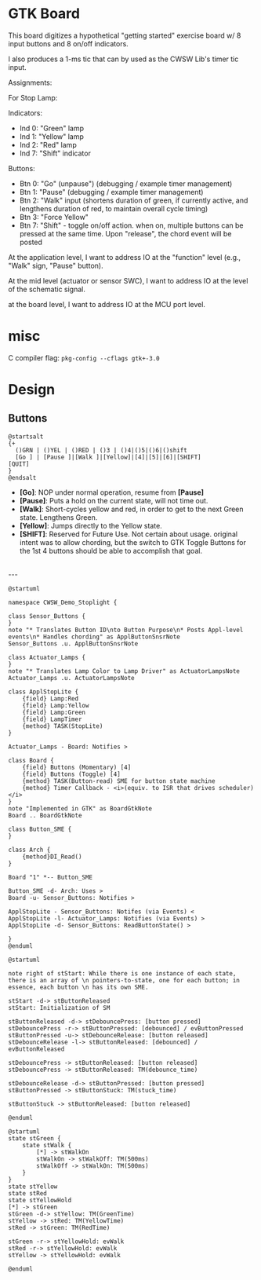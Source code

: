 # GTK Board

This board digitizes a hypothetical "getting started" exercise board w/ 8 input buttons and 8 on/off indicators.

I also produces a 1-ms tic that can by used as the CWSW Lib's timer tic input.

Assignments:

For Stop Lamp:

Indicators:
* Ind 0: "Green" lamp
* Ind 1: "Yellow" lamp
* Ind 2: "Red" lamp
* Ind 7: "Shift" indicator

Buttons:
* Btn 0: "Go" (unpause") (debugging / example timer management)
* Btn 1: "Pause" (debugging / example timer management)
* Btn 2: "Walk" input (shortens duration of green, if currently active, and lengthens duration of red, to maintain overall cycle timing)
* Btn 3: "Force Yellow"
* Btn 7: "Shift" - toggle on/off action. when on, multiple buttons can be pressed at the same time. Upon "release", the chord event will be posted


At the application level, I want to address IO at the "function" level (e.g., "Walk" sign, "Pause" button).

At the mid level (actuator or sensor SWC), I want to address IO at the level of the schematic signal.

at the board level, I want to address IO at the MCU port level.


# misc
C compiler flag: `pkg-config --cflags gtk+-3.0`


# Design
## Buttons

```plantuml
@startsalt
{+
  ()GRN | ()YEL | ()RED | ()3 | ()4|()5|()6|()shift
  [Go ] | [Pause ]|[Walk ]|[Yellow]|[4]|[5]|[6]|[SHIFT]
[QUIT]
}
@endsalt
```
* **[Go]**: NOP under normal operation, resume from **[Pause]**
* **[Pause]**: Puts a hold on the current state, will not time out.
* **[Walk]**: Short-cycles yellow and red, in order to get to the next Green state. Lengthens Green.
* **[Yellow]**: Jumps directly to the Yellow state.
* **[SHIFT]**: Reserved for Future Use. Not certain about usage. original intent was to allow chording, but the switch to GTK Toggle Buttons for the 1st 4 buttons should be able to accomplish that goal.
<br>
---

```plantuml
@startuml

namespace CWSW_Demo_Stoplight {

class Sensor_Buttons {
}
note "* Translates Button ID\nto Button Purpose\n* Posts Appl-level events\n* Handles chording" as ApplButtonSnsrNote
Sensor_Buttons .u. ApplButtonSnsrNote

class Actuator_Lamps {
}
note "* Translates Lamp Color to Lamp Driver" as ActuatorLampsNote
Actuator_Lamps .u. ActuatorLampsNote

class ApplStopLite {
    {field} Lamp:Red
    {field} Lamp:Yellow
    {field} Lamp:Green
    {field} LampTimer
    {method} TASK(StopLite)
}

Actuator_Lamps - Board: Notifies >

class Board {
    {field} Buttons (Momentary) [4]
    {field} Buttons (Toggle) [4]
    {method} TASK(Button-read) SME for button state machine
    {method} Timer Callback - <i>(equiv. to ISR that drives scheduler)</i>
}
note "Implemented in GTK" as BoardGtkNote
Board .. BoardGtkNote 

class Button_SME {
}

class Arch {
    {method}DI_Read()
}

Board "1" *-- Button_SME

Button_SME -d- Arch: Uses >
Board -u- Sensor_Buttons: Notifies >

ApplStopLite - Sensor_Buttons: Notifes (via Events) <
ApplStopLite -l- Actuator_Lamps: Notifies (via Events) >
ApplStopLite -d- Sensor_Buttons: ReadButtonState() >

}
@enduml

```


```plantuml
@startuml

note right of stStart: While there is one instance of each state, there is an array of \n pointers-to-state, one for each button; in essence, each button \n has its own SME.

stStart -d-> stButtonReleased
stStart: Initialization of SM

stButtonReleased -d-> stDebouncePress: [button pressed]
stDebouncePress -r-> stButtonPressed: [debounced] / evButtonPressed
stButtonPressed -u-> stDebounceRelease: [button released]
stDebounceRelease -l-> stButtonReleased: [debounced] / evButtonReleased

stDebouncePress -> stButtonReleased: [button released]
stDebouncePress -> stButtonReleased: TM(debounce_time)

stDebounceRelease -d-> stButtonPressed: [button pressed]
stButtonPressed -> stButtonStuck: TM(stuck_time)

stButtonStuck -> stButtonReleased: [button released]

@enduml
```
```plantuml
@startuml
state stGreen {
    state stWalk {
        [*] -> stWalkOn
        stWalkOn -> stWalkOff: TM(500ms)
        stWalkOff -> stWalkOn: TM(500ms)
    }
}
state stYellow
state stRed
state stYellowHold
[*] -> stGreen
stGreen -d-> stYellow: TM(GreenTime)
stYellow -> stRed: TM(YellowTime)
stRed -> stGreen: TM(RedTime)

stGreen -r-> stYellowHold: evWalk
stRed -r-> stYellowHold: evWalk
stYellow -> stYellowHold: evWalk

@enduml
```
